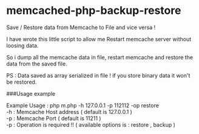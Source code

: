 memcached-php-backup-restore
============================

Save / Restore data from Memcache to File and vice versa !

I have wrote this little script to allow me Restart memcache server without loosing data.

So i dump all the memcache data in file, restart memcache and restore the data from the saved file.

PS : Data saved as array serialized in file ! if you store binary data it won't be restored.

###Usage example

Example Usage : php m.php -h 127.0.0.1 -p 112112 -op restore  
-h : Memcache Host address ( default is 127.0.0.1 )  
-p : Memcache Port ( default is 11211 )  
-p : Operation is required !! ( available options is : restore , backup )  
